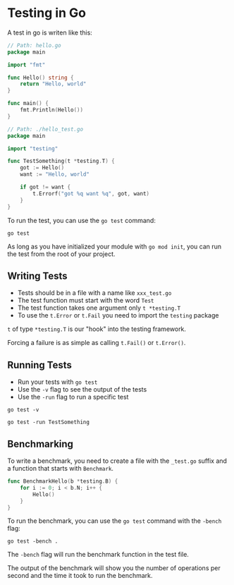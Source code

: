 # Testing in Go

A test in go is writen like this:

```go
// Path: hello.go
package main

import "fmt"

func Hello() string {
    return "Hello, world"
}

func main() {
    fmt.Println(Hello())
}
```

```go
// Path: ./hello_test.go
package main

import "testing"

func TestSomething(t *testing.T) {
    got := Hello()
    want := "Hello, world"

    if got != want {
        t.Errorf("got %q want %q", got, want)
    }
}
```


To run the test, you can use the `go test` command:

```Shell
go test
```

As long as you have initialized your module with `go mod init`, you can run the test from the root of your project.


## Writing Tests

- Tests should be in a file with a name like `xxx_test.go`
- The test function must start with the word `Test`
- The test function takes one argument only `t *testing.T`
- To use the `t.Error` or `t.Fail` you need to import the `testing` package

`t` of type `*testing.T` is our "hook" into the testing framework. 

Forcing a failure is as simple as calling `t.Fail()` or `t.Error()`.


## Running Tests

- Run your tests with `go test`
- Use the `-v` flag to see the output of the tests
- Use the `-run` flag to run a specific test

```Shell
go test -v
```

```Shell
go test -run TestSomething
```

## Benchmarking

To write a benchmark, you need to create a file with the `_test.go` suffix and a function that starts with `Benchmark`.

```go
func BenchmarkHello(b *testing.B) {
    for i := 0; i < b.N; i++ {
        Hello()
    }
}
```

To run the benchmark, you can use the `go test` command with the `-bench` flag:

```Shell
go test -bench .
```

The `-bench` flag will run the benchmark function in the test file.

The output of the benchmark will show you the number of operations per second and the time it took to run the benchmark.

